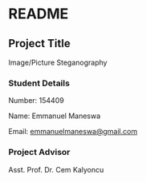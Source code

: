 # README #

## Project Title ##

Image/Picture Steganography

### Student Details ###

Number: 154409

Name: Emmanuel Maneswa

Email: <emmanuelmaneswa@gmail.com>

### Project Advisor ###

Asst. Prof. Dr. Cem Kalyoncu